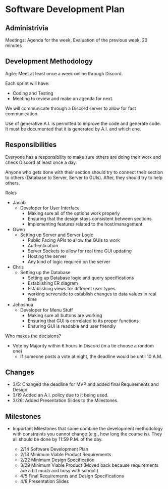# Software Development Plan

## Administrivia

Meetings: Agenda for the week, Evaluation of the previous week. 20 minutes

## Development Methodology

Agile: Meet at least once a week online through Discord.

Each sprint will have:

- Coding and Testing
- Meeting to review and make an agenda for next.

We will communicate through a Discord server to allow for fast communication.

Use of generative A.I. is permitted to improve the code and generate code.  It must be documented that it is generated by A.I. and which one.

## Responsibilities

Everyone has a responsibility to make sure others are doing their work and check Discord at least once a day.

Anyone who gets done with their section should try to connect their section to others (Database to Server, Server to GUIs). After, they should try to help others.

Roles

- Jacob
  - Developer for User Interface
    - Making sure all of the options work properly
    - Ensuring that the design stays consistent between sections
    - Implementing features related to the host/management
- Owen
  - Setting up Server and Server Logic
    - Public Facing APIs to allow the GUIs to work
    - Authentication
    - Server Sockets to allow for real time GUI updating
    - Hosting the server
    - Any kind of logic required on the server
- Chris
  - Setting up the Database
      - Setting up Database logic and query specifications
      - Establishing ER diagram
      - Establishing views for different user types
      - working serverside to establish changes to data values in real time
- Jehoshua
  - Developer for Menu Stuff
      - Making sure all buttons are working
      - Ensuring that GUI is correlated to its proper functions
      - Ensuring GUI is readable and user friendly 

Who makes the decisions?

- Vote by Majority within 6 hours in Discord (in a tie choose a random one)
  - If someone posts a vote at night, the deadline would be until 10 A.M.

## Changes

- 3/5: Changed the deadline for MVP and added final Requirements and Design.
- 3/19 Added an A.I. policy due to it being used.
- 3/26: Added Presentation Slides to the Milestones.

## Milestones

- Important Milestones that some combine the development methodology with constraints you cannot change (e.g., how long the course is).  They all should be done by 11:59 P.M. of the day.

  - 2/14 Software Development Plan
  - 2/18 Minimum Viable Product Requirements
  - 2/22 Minimum Design Specification
  - 3/29 Minimum Viable Product (Moved back because requirements are a bit much and busy with school.)
  - 4/5 Final Requirements and Design Specifications
  - 4/8 Presentation Slides
